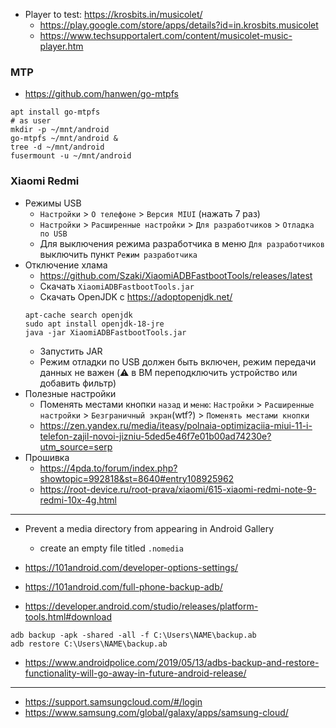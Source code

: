 * Player to test: https://krosbits.in/musicolet/
    * https://play.google.com/store/apps/details?id=in.krosbits.musicolet
    * https://www.techsupportalert.com/content/musicolet-music-player.htm
 
### MTP

* https://github.com/hanwen/go-mtpfs
```shell
apt install go-mtpfs
# as user
mkdir -p ~/mnt/android
go-mtpfs ~/mnt/android &
tree -d ~/mnt/android
fusermount -u ~/mnt/android
```

### Xiaomi Redmi

* Режимы USB
    * `Настройки` > `О телефоне` > `Версия MIUI` (нажать 7 раз)
    * `Настройки` > `Расширенные настройки` > `Для разработчиков` > `Отладка по USB`
    * Для выключения режима разработчика в меню `Для разработчиков` выключить пункт `Режим разработчика`
* Отключение хлама
    * https://github.com/Szaki/XiaomiADBFastbootTools/releases/latest
    * Скачать `XiaomiADBFastbootTools.jar`
    * Скачать OpenJDK с https://adoptopenjdk.net/
    ```shell
    apt-cache search openjdk
    sudo apt install openjdk-18-jre
    java -jar XiaomiADBFastbootTools.jar
    ```
    * Запустить JAR
    * Режим отладки по USB должен быть включен, режим передачи данных не важен (:warning: в ВМ переподключить устройство или добавить фильтр)
* Полезные настройки
    * Поменять местами кнопки `назад` и `меню`: `Настройки` > `Расширенные настройки` > `Безграничный экран`(wtf?) > `Поменять местами кнопки`
    * https://zen.yandex.ru/media/iteasy/polnaia-optimizaciia-miui-11-i-telefon-zajil-novoi-jizniu-5ded5e46f7e01b00ad74230e?utm_source=serp
* Прошивка
    * https://4pda.to/forum/index.php?showtopic=992818&st=8640#entry108925962
    * https://root-device.ru/root-prava/xiaomi/615-xiaomi-redmi-note-9-redmi-10x-4g.html
-----

* Prevent a media directory from appearing in Android Gallery
    * create an empty file titled `.nomedia`

* https://101android.com/developer-options-settings/
* https://101android.com/full-phone-backup-adb/
* https://developer.android.com/studio/releases/platform-tools.html#download

```shell
adb backup -apk -shared -all -f C:\Users\NAME\backup.ab
adb restore C:\Users\NAME\backup.ab
```
* https://www.androidpolice.com/2019/05/13/adbs-backup-and-restore-functionality-will-go-away-in-future-android-release/

------
* https://support.samsungcloud.com/#/login
* https://www.samsung.com/global/galaxy/apps/samsung-cloud/
